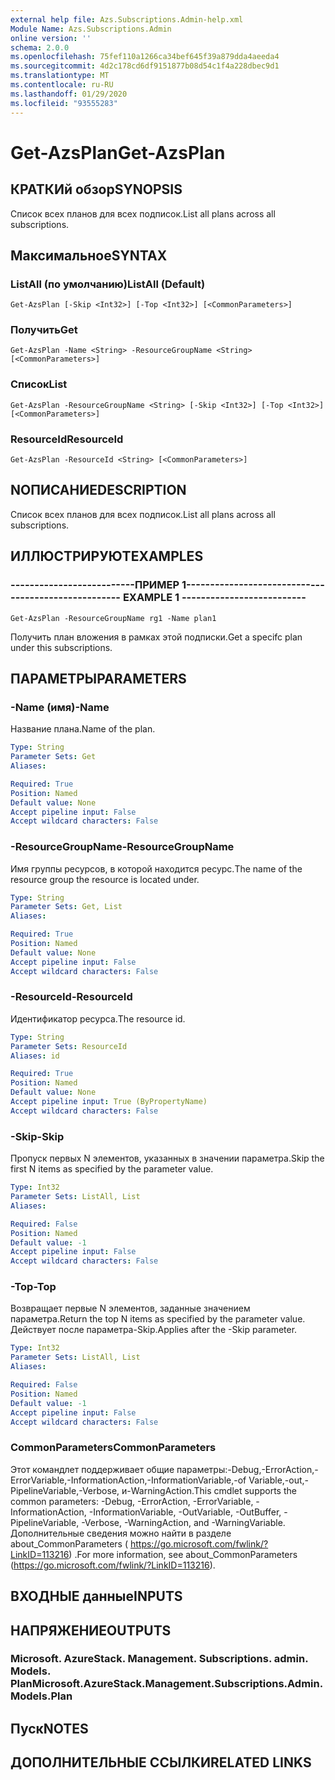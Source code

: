 ```yaml
---
external help file: Azs.Subscriptions.Admin-help.xml
Module Name: Azs.Subscriptions.Admin
online version: ''
schema: 2.0.0
ms.openlocfilehash: 75fef110a1266ca34bef645f39a879dda4aeeda4
ms.sourcegitcommit: 4d2c178cd6df9151877b08d54c1f4a228dbec9d1
ms.translationtype: MT
ms.contentlocale: ru-RU
ms.lasthandoff: 01/29/2020
ms.locfileid: "93555283"
---
```

# <span data-ttu-id="46530-101">Get-AzsPlan</span><span class="sxs-lookup"><span data-stu-id="46530-101">Get-AzsPlan</span></span>

## <span data-ttu-id="46530-102">КРАТКИй обзор</span><span class="sxs-lookup"><span data-stu-id="46530-102">SYNOPSIS</span></span>
<span data-ttu-id="46530-103">Список всех планов для всех подписок.</span><span class="sxs-lookup"><span data-stu-id="46530-103">List all plans across all subscriptions.</span></span>

## <span data-ttu-id="46530-104">Максимальное</span><span class="sxs-lookup"><span data-stu-id="46530-104">SYNTAX</span></span>

### <span data-ttu-id="46530-105">ListAll (по умолчанию)</span><span class="sxs-lookup"><span data-stu-id="46530-105">ListAll (Default)</span></span>
```
Get-AzsPlan [-Skip <Int32>] [-Top <Int32>] [<CommonParameters>]
```

### <span data-ttu-id="46530-106">Получить</span><span class="sxs-lookup"><span data-stu-id="46530-106">Get</span></span>
```
Get-AzsPlan -Name <String> -ResourceGroupName <String> [<CommonParameters>]
```

### <span data-ttu-id="46530-107">Список</span><span class="sxs-lookup"><span data-stu-id="46530-107">List</span></span>
```
Get-AzsPlan -ResourceGroupName <String> [-Skip <Int32>] [-Top <Int32>] [<CommonParameters>]
```

### <span data-ttu-id="46530-108">ResourceId</span><span class="sxs-lookup"><span data-stu-id="46530-108">ResourceId</span></span>
```
Get-AzsPlan -ResourceId <String> [<CommonParameters>]
```

## <span data-ttu-id="46530-109">NОПИСАНИЕ</span><span class="sxs-lookup"><span data-stu-id="46530-109">DESCRIPTION</span></span>
<span data-ttu-id="46530-110">Список всех планов для всех подписок.</span><span class="sxs-lookup"><span data-stu-id="46530-110">List all plans across all subscriptions.</span></span>

## <span data-ttu-id="46530-111">ИЛЛЮСТРИРУЮТ</span><span class="sxs-lookup"><span data-stu-id="46530-111">EXAMPLES</span></span>

### <span data-ttu-id="46530-112">--------------------------ПРИМЕР 1--------------------------</span><span class="sxs-lookup"><span data-stu-id="46530-112">-------------------------- EXAMPLE 1 --------------------------</span></span>
```
Get-AzsPlan -ResourceGroupName rg1 -Name plan1
```

<span data-ttu-id="46530-113">Получить план вложения в рамках этой подписки.</span><span class="sxs-lookup"><span data-stu-id="46530-113">Get a specifc plan under this subscriptions.</span></span>

## <span data-ttu-id="46530-114">ПАРАМЕТРЫ</span><span class="sxs-lookup"><span data-stu-id="46530-114">PARAMETERS</span></span>

### <span data-ttu-id="46530-115">-Name (имя)</span><span class="sxs-lookup"><span data-stu-id="46530-115">-Name</span></span>
<span data-ttu-id="46530-116">Название плана.</span><span class="sxs-lookup"><span data-stu-id="46530-116">Name of the plan.</span></span>

```yaml
Type: String
Parameter Sets: Get
Aliases: 

Required: True
Position: Named
Default value: None
Accept pipeline input: False
Accept wildcard characters: False
```

### <span data-ttu-id="46530-117">-ResourceGroupName</span><span class="sxs-lookup"><span data-stu-id="46530-117">-ResourceGroupName</span></span>
<span data-ttu-id="46530-118">Имя группы ресурсов, в которой находится ресурс.</span><span class="sxs-lookup"><span data-stu-id="46530-118">The name of the resource group the resource is located under.</span></span>

```yaml
Type: String
Parameter Sets: Get, List
Aliases: 

Required: True
Position: Named
Default value: None
Accept pipeline input: False
Accept wildcard characters: False
```

### <span data-ttu-id="46530-119">-ResourceId</span><span class="sxs-lookup"><span data-stu-id="46530-119">-ResourceId</span></span>
<span data-ttu-id="46530-120">Идентификатор ресурса.</span><span class="sxs-lookup"><span data-stu-id="46530-120">The resource id.</span></span>

```yaml
Type: String
Parameter Sets: ResourceId
Aliases: id

Required: True
Position: Named
Default value: None
Accept pipeline input: True (ByPropertyName)
Accept wildcard characters: False
```

### <span data-ttu-id="46530-121">-Skip</span><span class="sxs-lookup"><span data-stu-id="46530-121">-Skip</span></span>
<span data-ttu-id="46530-122">Пропуск первых N элементов, указанных в значении параметра.</span><span class="sxs-lookup"><span data-stu-id="46530-122">Skip the first N items as specified by the parameter value.</span></span>

```yaml
Type: Int32
Parameter Sets: ListAll, List
Aliases: 

Required: False
Position: Named
Default value: -1
Accept pipeline input: False
Accept wildcard characters: False
```

### <span data-ttu-id="46530-123">-Top</span><span class="sxs-lookup"><span data-stu-id="46530-123">-Top</span></span>
<span data-ttu-id="46530-124">Возвращает первые N элементов, заданные значением параметра.</span><span class="sxs-lookup"><span data-stu-id="46530-124">Return the top N items as specified by the parameter value.</span></span>
<span data-ttu-id="46530-125">Действует после параметра-Skip.</span><span class="sxs-lookup"><span data-stu-id="46530-125">Applies after the -Skip parameter.</span></span>

```yaml
Type: Int32
Parameter Sets: ListAll, List
Aliases: 

Required: False
Position: Named
Default value: -1
Accept pipeline input: False
Accept wildcard characters: False
```

### <span data-ttu-id="46530-126">CommonParameters</span><span class="sxs-lookup"><span data-stu-id="46530-126">CommonParameters</span></span>
<span data-ttu-id="46530-127">Этот командлет поддерживает общие параметры:-Debug,-ErrorAction,-ErrorVariable,-InformationAction,-InformationVariable,-of Variable,-out,-PipelineVariable,-Verbose, и-WarningAction.</span><span class="sxs-lookup"><span data-stu-id="46530-127">This cmdlet supports the common parameters: -Debug, -ErrorAction, -ErrorVariable, -InformationAction, -InformationVariable, -OutVariable, -OutBuffer, -PipelineVariable, -Verbose, -WarningAction, and -WarningVariable.</span></span> <span data-ttu-id="46530-128">Дополнительные сведения можно найти в разделе about_CommonParameters ( https://go.microsoft.com/fwlink/?LinkID=113216) .</span><span class="sxs-lookup"><span data-stu-id="46530-128">For more information, see about_CommonParameters (https://go.microsoft.com/fwlink/?LinkID=113216).</span></span>

## <span data-ttu-id="46530-129">ВХОДНЫЕ данные</span><span class="sxs-lookup"><span data-stu-id="46530-129">INPUTS</span></span>

## <span data-ttu-id="46530-130">НАПРЯЖЕНИЕ</span><span class="sxs-lookup"><span data-stu-id="46530-130">OUTPUTS</span></span>

### <span data-ttu-id="46530-131">Microsoft. AzureStack. Management. Subscriptions. admin. Models. Plan</span><span class="sxs-lookup"><span data-stu-id="46530-131">Microsoft.AzureStack.Management.Subscriptions.Admin.Models.Plan</span></span>

## <span data-ttu-id="46530-132">Пуск</span><span class="sxs-lookup"><span data-stu-id="46530-132">NOTES</span></span>

## <span data-ttu-id="46530-133">ДОПОЛНИТЕЛЬНЫЕ ССЫЛКИ</span><span class="sxs-lookup"><span data-stu-id="46530-133">RELATED LINKS</span></span>

